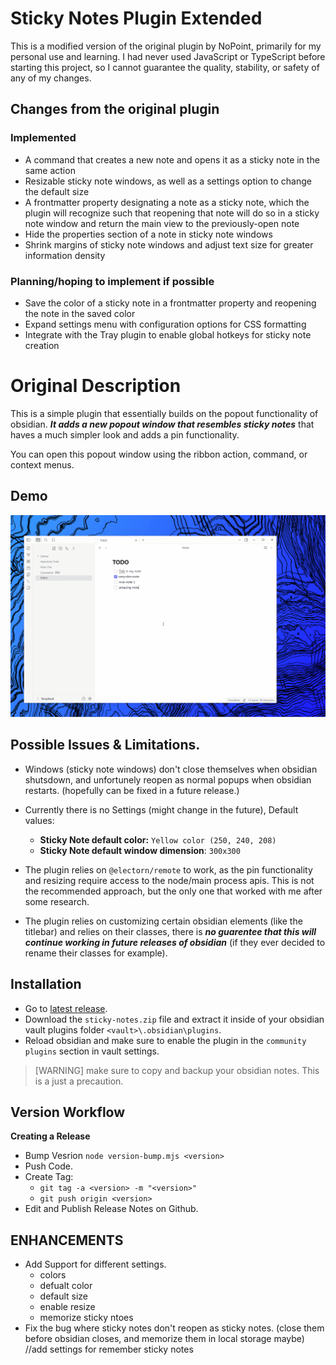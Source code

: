 # Sticky Notes Plugin Extended

This is a modified version of the original plugin by NoPoint, primarily for my personal use and learning. I had never used JavaScript or TypeScript before starting this project, so I cannot guarantee the quality, stability, or safety of any of my changes.

## Changes from the original plugin
### Implemented
- A command that creates a new note and opens it as a sticky note in the same action
- Resizable sticky note windows, as well as a settings option to change the default size
- A frontmatter property designating a note as a sticky note, which the plugin will recognize such that reopening that note will do so in a sticky note window and return the main view to the previously-open note
- Hide the properties section of a note in sticky note windows 
- Shrink margins of sticky note windows and adjust text size for greater information density 

### Planning/hoping to implement if possible
- Save the color of a sticky note in a frontmatter property and reopening the note in the saved color
- Expand settings menu with configuration options for CSS formatting
- Integrate with the Tray plugin to enable global hotkeys for sticky note creation

# Original Description

This is a simple plugin that essentially builds on the popout functionality of obsidian. **_It adds a new popout window that resembles sticky notes_** that haves a much simpler look and adds a pin functionality. 

You can open this popout window using the ribbon action, command, or context menus.

## Demo

![Demo Video](https://github.com/Abdo-reda/obsidian-sticky-notes-plugin/blob/main/assets/demo.gif?raw=true)

## Possible Issues & Limitations.

- Windows (sticky note windows) don't close themselves when obsidian shutsdown, and unfortunely reopen as normal popups when obsidian restarts. (hopefully can be fixed in a future release.)

- Currently there is no Settings (might change in the future), Default values:
    - **Sticky Note default color:** `Yellow color (250, 240, 208)`
    - **Sticky Note default window dimension**: `300x300`


- The plugin relies on `@electorn/remote` to work, as the pin functionality and resizing require access to the node/main process apis. This is not the recommended approach, but the only one that worked with me after some research.

- The plugin relies on customizing certain obsidian elements (like the titlebar) and relies on their classes, there is _**no guarentee that this will continue working in future releases of obsidian**_ (if they ever decided to rename their classes for example).

## Installation

- Go to [latest release](https://github.com/Abdo-reda/obsidian-sticky-notes-plugin/releases/latest).
- Download the `sticky-notes.zip` file and extract it inside of your obsidian vault plugins folder `<vault>\.obsidian\plugins`.
- Reload obsidian and make sure to enable the plugin in the `community plugins` section in vault settings.

> [WARNING] make sure to copy and backup your obsidian notes. This is a just a precaution.

## Version Workflow

**Creating a Release**
- Bump Vesrion `node version-bump.mjs <version>`
- Push Code.
- Create Tag:
    - `git tag -a <version> -m "<version>"`
    - `git push origin <version>`
- Edit and Publish Release Notes on Github.


## ENHANCEMENTS
- Add Support for different settings.
    - colors
    - defualt color
    - default size
    - enable resize
    - memorize sticky ntoes
- Fix the bug where sticky notes don't reopen as sticky notes. (close them before obsidian closes, and memorize them in local storage maybe)
    //add settings for remember sticky notes